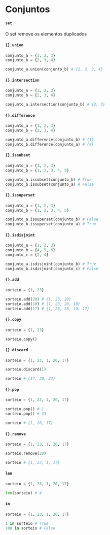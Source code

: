 # Conjuntos

#### `set`

O set remove os elementos duplicados

#### `{}.union`

```py
conjunto_a = {1, 2, 3}
conjunto_b = {2, 3, 4}

conjunto_a.union(conjunto_b) # {1, 2, 3, 4}
```

#### `{}.intersection`

```py
conjunto_a = {1, 2, 3}
conjunto_b = {2, 3, 4}

conjunto_a.intersection(conjunto_b) # {2, 3}
```

#### `{}.difference`

```py
conjunto_a = {1, 2, 3}
conjunto_b = {2, 3, 4}

conjunto_a.difference(conjunto_b) # {1}
conjunto_b.difference(conjunto_a) # {4}
```

#### `{}.issubset`

```py
conjunto_a = {1, 2, 3}
conjunto_b = {1, 2, 3, 4, 5}

conjunto_a.issubset(conjunto_b) # True
conjunto_b.issubset(conjunto_a) # False
```

#### `{}.issuperset`

```py
conjunto_a = {1, 2, 3}
conjunto_b = {1, 2, 3, 4, 5}

conjunto_a.issuperset(conjunto_b) # False
conjunto_b.issuperset(conjunto_a) # True
```

#### `{}.isdisjoint`

```py
conjunto_a = {1, 2, 3}
conjunto_b = {4, 5, 6}
conjunto_c = {2, 4}

conjunto_a.isdisjoint(conjunto_b) # True
conjunto_b.isdisjoint(conjunto_c) # False
```
#### `{}.add`

```py
sorteio = {1, 23}

sorteio.add(20) # {1, 23, 20}
sorteio.add(10) # {1, 23, 20, 10}
sorteio.add(17) # {1, 23, 20, 10, 17}

```
#### `{}.copy`

```py
sorteio = {1, 23}

sorteio.copy()
```

#### `{}.discard`

```py
sorteio = {1, 23, 1, 20, 17}

sorteio.discard(1)

sorteio # {17, 20, 23}
```

#### `{}.pop`

```py
sorteio = {1, 23, 1, 20, 17}

sorteio.pop() # 1
sorteio.pop() # 23

sorteio # {1, 20, 17}
```

#### `{}.remove`

```py
sorteio = {1, 23, 1, 20, 17}

sorteio.remove(20)

sorteio # {1, 23, 1, 17}
```
#### `len`

```py
sorteio = {1, 23, 1, 20, 17}

len(sorteio) # 4
```

#### `in`

```py
sorteio = {1, 23, 1, 20, 17}

1 in sorteio # True
100 in sorteio # False
```


